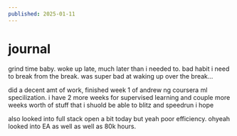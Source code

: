 ```yaml
---
published: 2025-01-11
---
```

# journal

grind time baby. woke up late, much later than i needed to. bad habit i need to break from the break. was super bad at waking up over the break...

did a decent amt of work, finished week 1 of andrew ng coursera ml specilization. i have 2 more weeks for supervised learning and couple more weeks worth of stuff that i shuold be able to blitz and speedrun i hope

also looked into full stack open a bit today but yeah poor efficiency. ohyeah looked into EA as well as well as 80k hours.
